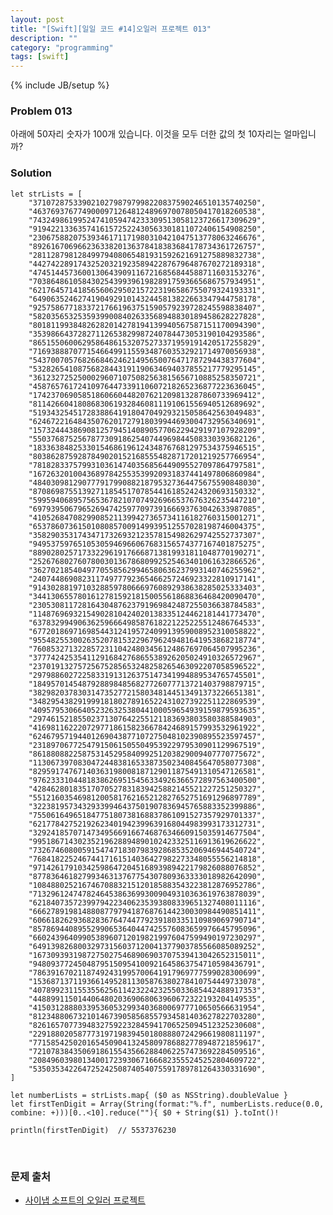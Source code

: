 ```yaml
---
layout: post
title: "[Swift][일일 코드 #14]오일러 프로젝트 013"
description: ""
category: "programming"
tags: [swift]
---
```

{% include JB/setup %}

### Problem 013

아래에 50자리 숫자가 100개 있습니다. 이것을 모두 더한 값의 첫 10자리는 얼마입니까?

### Solution

	let strLists = [
		"37107287533902102798797998220837590246510135740250",
		"46376937677490009712648124896970078050417018260538",
		"74324986199524741059474233309513058123726617309629",
		"91942213363574161572522430563301811072406154908250",
		"23067588207539346171171980310421047513778063246676",
		"89261670696623633820136378418383684178734361726757",
		"28112879812849979408065481931592621691275889832738",
		"44274228917432520321923589422876796487670272189318",
		"47451445736001306439091167216856844588711603153276",
		"70386486105843025439939619828917593665686757934951",
		"62176457141856560629502157223196586755079324193331",
		"64906352462741904929101432445813822663347944758178",
		"92575867718337217661963751590579239728245598838407",
		"58203565325359399008402633568948830189458628227828",
		"80181199384826282014278194139940567587151170094390",
		"35398664372827112653829987240784473053190104293586",
		"86515506006295864861532075273371959191420517255829",
		"71693888707715466499115593487603532921714970056938",
		"54370070576826684624621495650076471787294438377604",
		"53282654108756828443191190634694037855217779295145",
		"36123272525000296071075082563815656710885258350721",
		"45876576172410976447339110607218265236877223636045",
		"17423706905851860660448207621209813287860733969412",
		"81142660418086830619328460811191061556940512689692",
		"51934325451728388641918047049293215058642563049483",
		"62467221648435076201727918039944693004732956340691",
		"15732444386908125794514089057706229429197107928209",
		"55037687525678773091862540744969844508330393682126",
		"18336384825330154686196124348767681297534375946515",
		"80386287592878490201521685554828717201219257766954",
		"78182833757993103614740356856449095527097864797581",
		"16726320100436897842553539920931837441497806860984",
		"48403098129077791799088218795327364475675590848030",
		"87086987551392711854517078544161852424320693150332",
		"59959406895756536782107074926966537676326235447210",
		"69793950679652694742597709739166693763042633987085",
		"41052684708299085211399427365734116182760315001271",
		"65378607361501080857009149939512557028198746004375",
		"35829035317434717326932123578154982629742552737307",
		"94953759765105305946966067683156574377167401875275",
		"88902802571733229619176668713819931811048770190271",
		"25267680276078003013678680992525463401061632866526",
		"36270218540497705585629946580636237993140746255962",
		"24074486908231174977792365466257246923322810917141",
		"91430288197103288597806669760892938638285025333403",
		"34413065578016127815921815005561868836468420090470",
		"23053081172816430487623791969842487255036638784583",
		"11487696932154902810424020138335124462181441773470",
		"63783299490636259666498587618221225225512486764533",
		"67720186971698544312419572409913959008952310058822",
		"95548255300263520781532296796249481641953868218774",
		"76085327132285723110424803456124867697064507995236",
		"37774242535411291684276865538926205024910326572967",
		"23701913275725675285653248258265463092207058596522",
		"29798860272258331913126375147341994889534765745501",
		"18495701454879288984856827726077713721403798879715",
		"38298203783031473527721580348144513491373226651381",
		"34829543829199918180278916522431027392251122869539",
		"40957953066405232632538044100059654939159879593635",
		"29746152185502371307642255121183693803580388584903",
		"41698116222072977186158236678424689157993532961922",
		"62467957194401269043877107275048102390895523597457",
		"23189706772547915061505504953922979530901129967519",
		"86188088225875314529584099251203829009407770775672",
		"11306739708304724483816533873502340845647058077308",
		"82959174767140363198008187129011875491310547126581",
		"97623331044818386269515456334926366572897563400500",
		"42846280183517070527831839425882145521227251250327",
		"55121603546981200581762165212827652751691296897789",
		"32238195734329339946437501907836945765883352399886",
		"75506164965184775180738168837861091527357929701337",
		"62177842752192623401942399639168044983993173312731",
		"32924185707147349566916674687634660915035914677504",
		"99518671430235219628894890102423325116913619626622",
		"73267460800591547471830798392868535206946944540724",
		"76841822524674417161514036427982273348055556214818",
		"97142617910342598647204516893989422179826088076852",
		"87783646182799346313767754307809363333018982642090",
		"10848802521674670883215120185883543223812876952786",
		"71329612474782464538636993009049310363619763878039",
		"62184073572399794223406235393808339651327408011116",
		"66627891981488087797941876876144230030984490851411",
		"60661826293682836764744779239180335110989069790714",
		"85786944089552990653640447425576083659976645795096",
		"66024396409905389607120198219976047599490197230297",
		"64913982680032973156037120041377903785566085089252",
		"16730939319872750275468906903707539413042652315011",
		"94809377245048795150954100921645863754710598436791",
		"78639167021187492431995700641917969777599028300699",
		"15368713711936614952811305876380278410754449733078",
		"40789923115535562561142322423255033685442488917353",
		"44889911501440648020369068063960672322193204149535",
		"41503128880339536053299340368006977710650566631954",
		"81234880673210146739058568557934581403627822703280",
		"82616570773948327592232845941706525094512325230608",
		"22918802058777319719839450180888072429661980811197",
		"77158542502016545090413245809786882778948721859617",
		"72107838435069186155435662884062257473692284509516",
		"20849603980134001723930671666823555245252804609722",
		"53503534226472524250874054075591789781264330331690",
	]

	let numberLists = strLists.map{ ($0 as NSString).doubleValue }
	let firstTenDigit = Array(String(format:"%.f", numberLists.reduce(0.0, combine: +)))[0..<10].reduce(""){ $0 + String($1) }.toInt()!

	println(firstTenDigit)	// 5537376230

<br/>

### 문제 출처

* [사이냅 소프트의 오일러 프로젝트](http://euler.synap.co.kr/prob_detail.php?id=13)